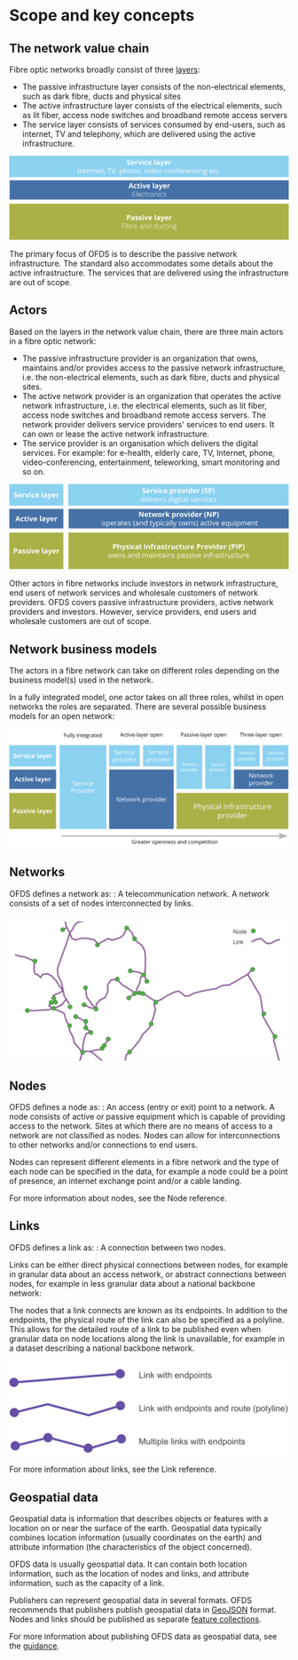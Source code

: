 # Scope and key concepts

## The network value chain

Fibre optic networks broadly consist of three [layers](https://digital-strategy.ec.europa.eu/en/policies/broadband-network-layers-and-business-roles):

- The passive infrastructure layer consists of the non-electrical elements, such as dark fibre, ducts and physical sites
- The active infrastructure layer consists of the electrical elements, such as lit fiber, access node switches and broadband remote access servers
- The service layer consists of services consumed by end-users, such as internet, TV and telephony, which are delivered using the active infrastructure.

![The layers of fibre optic networks](../../_assets/networkValueChain.svg)

The primary focus of OFDS is to describe the passive network infrastructure. The standard also accommodates some details about the active infrastructure. The services that are delivered using the infrastructure are out of scope.

## Actors

Based on the layers in the network value chain, there are three main actors in a fibre optic network:

- The passive infrastructure provider is an organization that owns, maintains and/or provides access to the passive network infrastructure, i.e. the non-electrical elements, such as dark fibre, ducts and physical sites.
- The active network provider is an organization that operates the active network infrastructure, i.e. the electrical elements, such as lit fiber, access node switches and broadband remote access servers. The network provider delivers service providers' services to end users. It can own or lease the active network infrastructure.
- The service provider is an organisation which delivers the digital services. For example: for e-health, elderly care, TV, Internet, phone, video-conferencing, entertainment, teleworking, smart monitoring and so on.

![The actors in fibre optic networks](../../_assets/actors.svg)

Other actors in fibre networks include investors in network infrastructure, end users of network services and wholesale customers of network providers.
OFDS covers passive infrastructure providers, active network providers and investors. However, service providers, end users and wholesale customers are out of scope.

## Network business models

The actors in a fibre network can take on different roles depending on the business model(s) used in the network.

In a fully integrated model, one actor takes on all three roles, whilst in open networks the roles are separated. There are several possible business models for an open network:

![Business models for an open network](../../_assets/networkBusinessModels.svg)

## Networks

OFDS defines a network as:
: A telecommunication network. A network consists of a set of nodes interconnected by links.

![An example network](../../_assets/networkExample.svg)

## Nodes

OFDS defines a node as:
: An access (entry or exit) point to a network. A node consists of active or passive equipment which is capable of providing access to the network. Sites at which there are no means of access to a network are not classified as nodes. Nodes can allow for interconnections to other networks and/or connections to end users.

Nodes can represent different elements in a fibre network and the type of each node can be specified in the data, for example a node could be a point of presence, an internet exchange point and/or a cable landing.

For more information about nodes, see the Node reference.

## Links

OFDS defines a link as:
: A connection between two nodes.

Links can be either direct physical connections between nodes, for example in granular data about an access network, or abstract connections between nodes, for example in less granular data about a national backbone network:

The nodes that a link connects are known as its endpoints. In addition to the endpoints, the physical route of the link can also be specified as a polyline. This allows for the detailed route of a link to be published even when granular data on node locations along the link is unavailable, for example in a dataset describing a national backbone network.

![An example link](../../_assets/linkExample.svg)

For more information about links, see the Link reference.

## Geospatial data
 
Geospatial data is information that describes objects or features with a location on or near the surface of the earth. Geospatial data typically combines location information (usually coordinates on the earth) and attribute information (the characteristics of the object concerned). 

OFDS data is usually geospatial data. It can contain both location information, such as the location of nodes and links, and attribute information, such as the capacity of a link.

Publishers can represent geospatial data in several formats. OFDS recommends that publishers publish geospatial data in [GeoJSON](https://geojson.org/) format. Nodes and links should be published as separate [feature collections](https://www.rfc-editor.org/rfc/rfc7946#section-3.3).

For more information about publishing OFDS data as geospatial data, see the [guidance](../guidance.md).